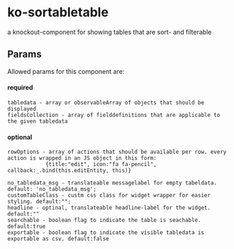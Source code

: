 # ko-sortabletable
a knockout-component for showing tables that are sort- and filterable

## Params

Allowed params for this component are:

#### required

    tabledata - array or observableArray of objects that should be displayed
    fieldsCollection - array of fielddefinitions that are applicable to the given tabledata
        

#### optional

    rowOptions - array of actions that should be available per row. every action is wrapped in an JS object in this form: 
                {title:"edit", icon:"fa fa-pencil", callback:_.bind(this.editEntity, this)}
    
    no_tabledata_msg - translateable messagelabel for empty tabeldata. default: 'no_tabledata_msg';
    customTableClass - custm css class for widget wrapper for easier styling. default:"";
    headline - optinal, translateable headline-label for the widget. default:""
    searchable - boolean flag to indicate the table is seachable. default:true
    exportable - boolean flag to indicate the visible tabledata is exportable as csv. default:false


